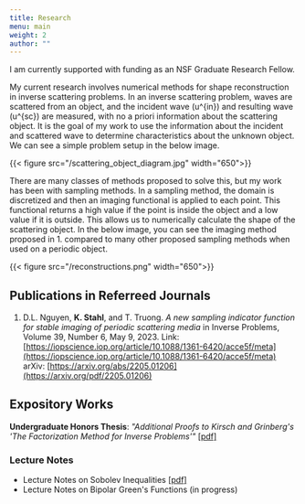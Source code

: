 ```yaml
---
title: Research
menu: main
weight: 2
author: ""
---
```


I am currently supported with funding as an NSF Graduate Research Fellow.

My current research involves numerical methods for shape reconstruction in inverse scattering problems. In an inverse scattering problem, waves are scattered from an object, and the incident wave \(u^{in}\) and resulting wave \(u^{sc}\) are measured, with no a priori information about the scattering object. It is the goal of my work to use the information about the incident and scattered wave to determine characteristics about the unknown object. We can see a simple problem setup in the below image.

{{< figure src="/scattering_object_diagram.jpg" width="650">}}

There are many classes of methods proposed to solve this, but my work has been with sampling methods. In a sampling method, the domain is discretized and then an imaging functional is applied to each point. This functional returns a high value if the point is inside the object and a low value if it is outside. This allows us to numerically calculate the shape of the scattering object. In the below image, you can see the imaging method proposed in 1. compared to many other proposed sampling methods when used on a periodic object.

{{< figure src="/reconstructions.png" width="650">}}


## Publications in Referreed Journals
1. D.L. Nguyen, **K. Stahl**, and T. Truong. *A new sampling indicator function for stable imaging of periodic scattering media* in Inverse Problems, Volume 39, Number 6, May 9, 2023. 
Link: [https://iopscience.iop.org/article/10.1088/1361-6420/acce5f/meta](https://iopscience.iop.org/article/10.1088/1361-6420/acce5f/meta) 
arXiv: [https://arxiv.org/abs/2205.01206](https://arxiv.org/pdf/2205.01206)

## Expository Works
**Undergraduate Honors Thesis**: *"Additional Proofs to Kirsch and Grinberg's 'The Factorization Method for Inverse Problems'"* [[pdf]](/files/Factorization%20Method.pdf)
### Lecture Notes
- Lecture Notes on Sobolev Inequalities [[pdf]](/files/GMT%20Lecture.pdf)
- Lecture Notes on Bipolar Green's Functions (in progress)